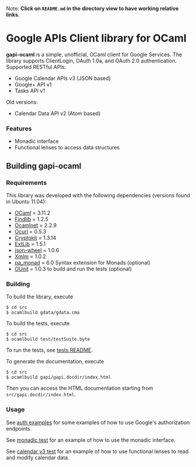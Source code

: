 Note: **Click on `README.md` in the directory view to have working relative
links.**

Google APIs Client library for OCaml
====================================

**gapi-ocaml** is a simple, unofficial, OCaml client for Google Services. The
library supports ClientLogin, OAuth 1.0a, and OAuth 2.0 authentication.
Supported RESTful APIs:

* Google Calendar APIs v3 (JSON based)
* Google+ API v1
* Tasks API v1

Old versions:
* Calendar Data API v2 (Atom based)

### Features

* Monadic interface
* Functional lenses to access data structures

Building gapi-ocaml
------------------

### Requirements

This library was developed with the following dependencies (versions found in
Ubuntu 11.04):

* [OCaml][] = 3.11.2
* [Findlib][] = 1.2.5
* [Ocamlnet][] = 2.2.9
* [Ocurl][] = 0.5.3
* [Cryptokit][] = 1.3.14
* [ExtLib][] = 1.5.1
* [json-wheel][] = 1.0.6
* [Xmlm][] = 1.0.2
* [pa_monad][] = 6.0 Syntax extension for Monads (optional)
* [OUnit][] = 1.0.3 to build and run the tests (optional)

[OCaml]: http://caml.inria.fr/ocaml/release.en.html
[Findlib]: http://projects.camlcity.org/projects/findlib.html/
[Ocamlnet]: http://projects.camlcity.org/projects/ocamlnet.html
[Ocurl]: http://sourceforge.net/projects/ocurl/
[Cryptokit]: http://forge.ocamlcore.org/projects/cryptokit/
[ExtLib]: http://code.google.com/p/ocaml-extlib/
[json-wheel]: http://martin.jambon.free.fr/json-wheel.html
[Xmlm]: http://erratique.ch/software/xmlm/doc/Xmlm
[pa_monad]: http://www.cas.mcmaster.ca/~carette/pa_monad/
[OUnit]: http://ounit.forge.ocamlcore.org/

### Building

To build the library, execute

    $ cd src
    $ ocamlbuild gdata/gdata.cma

To build the tests, execute

    $ cd src
    $ ocamlbuild test/testSuite.byte

To run the tests, see [tests README](src/test/README.md).

To generate the documentation, execute

    $ cd src
    $ ocamlbuild gapi/gapi.docdir/index.html

Then you can access the HTML documentation starting from
`src/gapi.docdir/index.html`.

### Usage

See [auth examples](src/examples/auth) for some examples of how to use
Google's authorization endpoints.

See [monadic test](src/test/testMonadic.ml) for an example of how to use the
monadic interface.

See [calendar v3 test](src/test/testCalendarModelV3.ml) for an example of how
to use functional lenses to read and modify calendar data.

